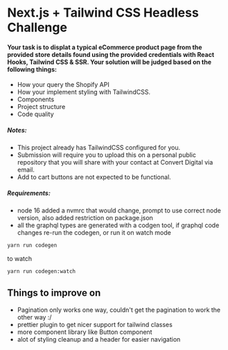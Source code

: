 # Next.js + Tailwind CSS Headless Challenge

#### Your task is to displat a typical eCommerce product page from the provided store details found using the provided credentials with React Hooks, Tailwind CSS & SSR. Your solution will be judged based on the following things:

- How your query the Shopify API
- How your implement styling with TailwindCSS.
- Components
- Project structure
- Code quality

##### Notes:

- This project already has TailwindCSS configured for you.
- Submission will require you to upload this on a personal public repository that you will share with your contact at Convert Digital via email.
- Add to cart buttons are not expected to be functional.

##### Requirements:

- node 16 added a nvmrc that would change, prompt to use correct node version, also added restriction on package.json
- all the graphql types are generated with a codgen tool, if graphql code changes re-run the codegen, or run it on watch mode

```sh
yarn run codegen
```

to watch

```sh
yarn run codegen:watch
```

## Things to improve on

- Pagination only works one way, couldn't get the pagination to work the other way :/
- prettier plugin to get nicer support for tailwind classes
- more component library like Button component
- alot of styling cleanup and a header for easier navigation

